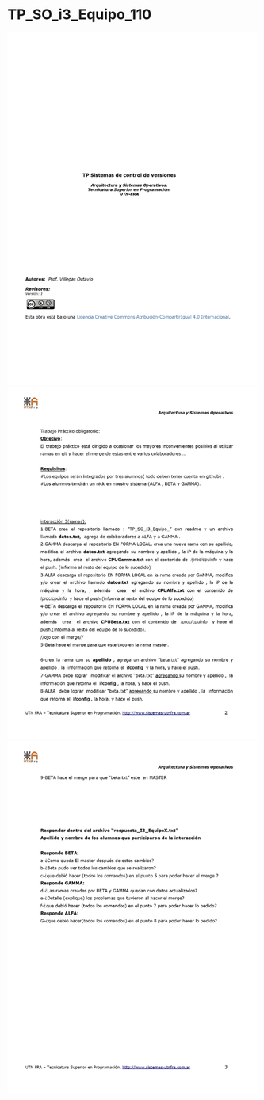# TP_SO_i3_Equipo_110

![](https://github.com/pacugliari/TP_SO_i3_Equipo_110/blob/main/enunciado/2021%20TP%20%203%20Grupal%20%20Sistemas%20de%20control%20de%20versiones(ramas)_page-0001.jpg)
![](https://github.com/pacugliari/TP_SO_i3_Equipo_110/blob/main/enunciado/2021%20TP%20%203%20Grupal%20%20Sistemas%20de%20control%20de%20versiones(ramas)_page-0002.jpg)
![](https://github.com/pacugliari/TP_SO_i3_Equipo_110/blob/main/enunciado/2021%20TP%20%203%20Grupal%20%20Sistemas%20de%20control%20de%20versiones(ramas)_page-0003.jpg)
